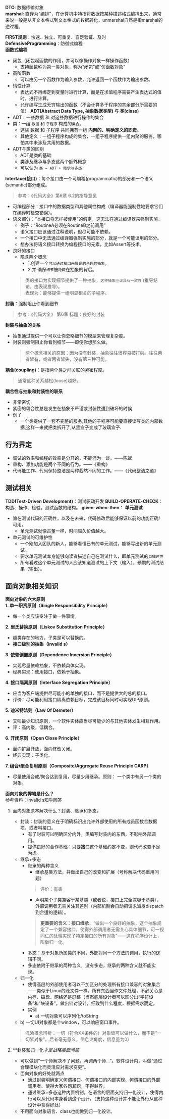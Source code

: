 **DTO**: 数据传输对象  
**marshal**: 直译为“编排”，在计算机中特指将数据按某种描述格式编排出来，通常来说一般是从非文本格式到文本格式的数据转化。unmarshal自然是指marshal的逆过程。


**FIRST规则**：快速、独立、可重复、自足验证、及时  
**DefensiveProgramming**：防御式编程  
**函数式编程**
  - 闭包（闭包起函数的作用，并可以像操作对象一样操作函数）
    - 支持函数称为第一类对象，称为“闭包”或“仿函数对象”
  - 高阶函数
    - 可以由另一个函数作为输入参数，允许返回一个函数作为输出参数。
  - 惰性计算
    - 表达式不再绑定到变量时进行计算，而是在求值程序需要产生表达式的值时，进行计算。
    - 允许编写生成无穷输出的函数（不会计算多于程序的其余部分所需要的值）
**ADT(Abstract Data Type, 抽象数据类型) 与 类(class)** 
  - ADT：一些数据 和 对这些数据进行操作的集合
  - 类：一组 `数据` 和 `子程序` 构成的`集合`。
    - 这些 数据 和 子程序 共同拥有一组 **内聚的、明确定义的职责**。
    - 其他定义：一组子程序构成的集合，一组子程序提供一组内聚的服务，哪怕其中未涉及共用的数据。
  - ADT与类的区别
    - ADT是类的基础
    - 类涉及继承与多态这两个额外概念
    - 可以认为 `类 = ADT + 继承与多态`

**Interface(接口)**：每个接口由一个可编程(programmatic)的部分和一个语义(semantic)部分组成。
  > 参考：《代码大全》第6章 6.2的指导意见
  - 可编程部分：接口中的数据类型和其他属性构成（编译器能强制性地要求它们在编译时检查错误）。
  - 语义部分：“本接口将怎样被使用”的假定，这无法在通过编译器来强制实施。
    - 例子：“RoutineA必须在RoutineB之前调用”
    - 语义接口应该通过注释说明，但尽可能不依赖。
    - 一个接口中无法通过编译器强制实施的部分，就是一个可能误用的部分。
    - 想办法将语义接口转换为编程接口的元素，比如Assert等技术。
  - 良好的接口
    - 隐含两个概念
      - 1.创建一个`可以通过接口来展现的合理的抽象`。
      - 2.并 确保`细节`被`隐藏`在抽象的背后。
    > 类的接口为实现细节提供了一种抽象，`这种抽象应该具有一致性`  (推导结论，由表现推导)。  
    > 表现为：能够提供一组明显相关的子程序。

**封装**：强制阻止你看到细节
  > 参考：《代码大全》 第6章 标题：良好的封装

**封装与抽象的关系**
- 抽象通过提供一个可以让你忽略细节的模型来管理复杂度。
- 封装则强制阻止你看到细节——即便你想那么做。
  > 两个概念相关的原因：因为没有封装，抽象往往很容易被打破。往往两者皆有，或者两者皆失，没有第三种可能。

**耦合(coupling)**：是指两个类之间关联的紧密程度。
> 通常这种关系越松(loose)越好。

**耦合性与抽象和封装性的联系**
- 非常密切.
- 紧密的耦合性总是发生在抽象不严谨或封装性遭到破坏的时候
- 例子
  - 一个类提供了一套不完整的服务,其他的子程序可能要直接读写类的内部数据,这样一来就把类拆开了,从黑盒子变成了玻璃盒子.

## 行为界定
- 调试的效率和编程的效率是分开的，不能混为一谈。——陈斌
- 重构、添加功能是两个不同的行为。——《重构》
- 代码能工作、代码保持整洁是两种截然不同的工作。——《代码整洁之道》

## 测试相关
**TDD(Test-Driven Development)**：测试驱动开发
**BUILD-OPERATE-CHECK**：构造、操作、检验，测试函数的结构。
**given-when-then**：
**单元测试**
- 旨在测试代码的正确性，以及在未来，代码修改后能够保证以前的功能正确/可用。
  - 单元测试就像古董一样，时间越久价值越大。
- 单元测试的可维护性
  - 一个刚加入团队的新人，能够看懂已有的单元测试，能够写出新的单元测试。
  - 要求单元测试本身能够向读者描述自己在测试什么，即单元测试的`自描述性`
  - 所有看过这个单元测试的人应该知道测试的上下文（输入），预期的测试结果（输出）。


## 面向对象相关知识
**面向对象的六大原则**  
**1. 单一职责原则（Single Responsibility Principle）**
- 每一个类应该专注于做一件事情。

**2. 里氏替换原则（Liskov Substitution Principle）**
- 超类存在的地方，子类是可以替换的。
- **接口级别的抽象（invalid s）**

**3. 依赖倒置原则（Dependence Inversion Principle）**
- 实现尽量依赖抽象，不依赖具体实现。
- 经典实现：使用接口，依赖于抽象。

**4. 接口隔离原则（Interface Segregation Principle）**
- 应当为客户端提供尽可能小的单独的接口，而不是提供大的总的接口。
- 评价：尽可能利用接口隔离依赖目标，完成该目标同时可实现DIP原则。

**5. 迪米特法则（Law Of Demeter）**
- 又叫最少知识原则，一个软件实体应当尽可能少的与其他实体发生相互作用。
- 评：高内聚，低耦合。

**6. 开闭原则（Open Close Principle）**
- 面向扩展开放，面向修改关闭。
- 经典实现：子类化。

**7. 组合/聚合复用原则（Composite/Aggregate Reuse Principle CARP）**
- 尽量使用合成/聚合达到复用，尽量少用继承。原则： 一个类中有另一个类的对象。

**面向对象的弊端是什么？**  
参考资料：invalid s知乎回答
1. 面向对象原本解决什么？封装、继承和多态。
   - 封装：封装的意义在于明确标识出允许外部使用的所有成员函数合数据项，或者叫接口。
     - 有了封装可以明确区分内外，类编写封装内的东西，不影响外部调用。
     - 提供良好的合作基础：只要**接口**这个基础约定不变，则代码改变不足为虑。
   - 继承+多态
     - 继承的两种含义
       - 继承基类方法，并做出自己的改变和扩展（号称解决代码重用问题）
   		> 评价：有害
       - 声明某个子类兼容于某基类（或者说，接口上完全兼容于基类），外部调用者无需关注其差别（内部机制会自动把请求派发dispatch到合适的逻辑）。
   		> **更重要的含义：接口继承**，“做出一个良好的抽象，这个抽象规定了一个兼容接口，使得外部调用者无需关心具体细节，可一视同仁的处理实现了特定接口的所有对象”——这在程序设计上，叫做归一化。
     - 多态：基于对象所属类的不同，外部对同一个方法的调用，执行的逻辑不同。
     - 多态依附于继承的两种含义，没有多态，继承的两种含义就不能实现。
   - 归一化
     - 使得高层的外部使用者可以不加区分的处理所有接口兼容的对象集合——类似于Linux的泛文件一样，所有东西当作文件处理，不必关心是内存、磁盘、网络还是屏幕（当然底层设计者可以区分出“字符设备”和“块设备”，做出针对设计，细致到什么程度，根据需求而定。
     - 实例
     	- a) 一切对象可以序列化/toString
   	- b) 一切UI对象都是个window，可以响应窗口事件。
   > 混淆概念辨析：一切（符合XX条件的）对象皆可以做什么，而不是“一切皆对象”。后者毫无意义，信息论角度，信息量为0）

2. **封装和归一化*才是战略层面问题*
   - 可以做到“一个师解决不了问题，再调两个师...”。软件设计内，叫做“通过合理模块化而灵活应对需求变更”。
   - 面向对象的好处就两点
     - 通过封装明确定义何谓接口、何谓接口的内部实现、何谓接口的外部调用者、使得大家各司其职，不得越界。
     - 通过继承+多态这种内置机制，在语言的层面支持归一化设计，使得内行可以从代码本身看到这个设计。（支持这种设计并不能让外行从这种设计中获得好处）
   - 不用面向对象语言、class也能做到归一化设计。